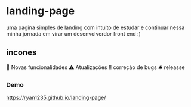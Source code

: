 # landing-page
uma pagina simples de landing com intuito de estudar e continuar nessa minha jornada em virar um
desenvolverdor front end :)

## incones

:heartbeat: Novas funcionalidades
:warning: Atualizações
:bangbang: correção de bugs
:bellhop_bell: releasse 

### Demo

https://ryan1235.github.io/landing-page/